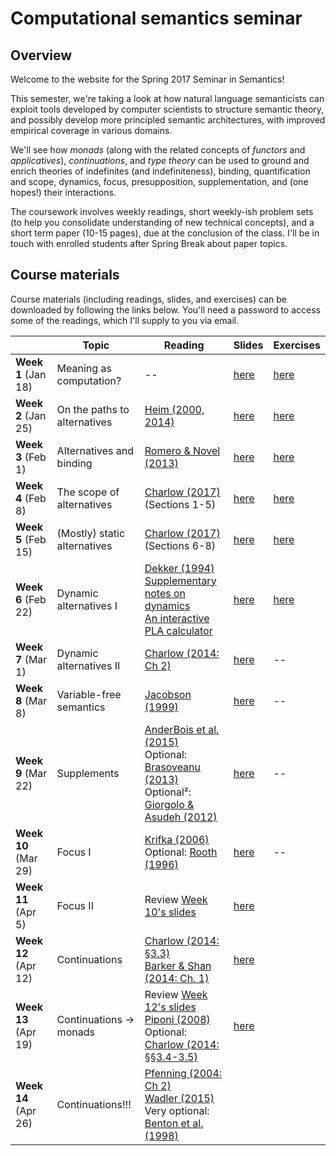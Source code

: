# Computational semantics seminar

## Overview

Welcome to the website for the Spring 2017 Seminar in Semantics!

This semester, we're taking a look at how natural language semanticists can
exploit tools developed by computer scientists to structure semantic theory,
and possibly develop more principled semantic architectures, with improved
empirical coverage in various domains.

We'll see how *monads* (along with the related concepts of *functors* and
*applicatives*), *continuations*, and *type theory* can be used to ground and
enrich theories of indefinites (and indefiniteness), binding, quantification
and scope, dynamics, focus, presupposition, supplementation, and (one hopes!)
their interactions.

The coursework involves weekly readings, short weekly-ish problem sets (to
help you consolidate understanding of new technical concepts), and a short term
paper (10-15 pages), due at the conclusion of the class. I'll be in touch with
enrolled students after Spring Break about paper topics.

## Course materials

Course materials (including readings, slides, and exercises) can be downloaded
by following the links below. You'll need a password to access some of the
readings, which I'll supply to you via email.

|                      | Topic                        | Reading                                                                                                                                                                                                                                                                                                                                                                  | Slides                                                                  | Exercises                                                                |
|----------------------|------------------------------|--------------------------------------------------------------------------------------------------------------------------------------------------------------------------------------------------------------------------------------------------------------------------------------------------------------------------------------------------------------------------|-------------------------------------------------------------------------|--------------------------------------------------------------------------|
| **Week 1** (Jan 18)  | Meaning as computation?      | --                                                                                                                                                                                                                                                                                                                                                                       | [here](https://github.com/schar/comp-sem/blob/master/slides/week1.pdf)  | [here](https://github.com/schar/comp-sem/blob/master/exercises/week1.md) |
| **Week 2** (Jan 25)  | On the paths to alternatives | [Heim (2000, 2014)](https://www.dropbox.com/s/08fb9j342ciy7el/heim-questions-notes.pdf?dl=0)                                                                                                                                                                                                                                                                             | [here](https://github.com/schar/comp-sem/blob/master/slides/week2.pdf)  | [here](https://github.com/schar/comp-sem/blob/master/exercises/week2.md) |
| **Week 3** (Feb 1)   | Alternatives and binding     | [Romero & Novel (2013)](https://www.dropbox.com/s/81qg0gxxk2scmny/romero-novel-variable-binding-sets-alternatives.pdf?dl=0)                                                                                                                                                                                                                                              | [here](https://github.com/schar/comp-sem/blob/master/slides/week3.pdf)  | [here](https://github.com/schar/comp-sem/blob/master/exercises/week3.md) |
| **Week 4** (Feb 8)   | The scope of alternatives    | [Charlow (2017)](http://ling.auf.net/lingbuzz/003302) (Sections 1-5)                                                                                                                                                                                                                                                                                                     | [here](https://github.com/schar/comp-sem/blob/master/slides/week4.pdf)  | [here](https://github.com/schar/comp-sem/blob/master/exercises/week4.md) |
| **Week 5** (Feb 15)  | (Mostly) static alternatives | [Charlow (2017)](http://ling.auf.net/lingbuzz/003302) (Sections 6-8)                                                                                                                                                                                                                                                                                                     | [here](https://github.com/schar/comp-sem/blob/master/slides/week5.pdf)  | [here](https://github.com/schar/comp-sem/blob/master/exercises/week5.md) |
| **Week 6** (Feb 22)  | Dynamic alternatives I       | [Dekker (1994)](http://journals.linguisticsociety.org/proceedings/index.php/SALT/article/view/3122/2843) <br>[Supplementary notes on dynamics](http://simoncharlow.com/courses/alts/handouts/week8.pdf) <br>[An interactive PLA calculator](http://schar.github.io/PLAground/)                                                                                           | [here](https://github.com/schar/comp-sem/blob/master/slides/week6.pdf)  | [here](https://github.com/schar/comp-sem/blob/master/exercises/week6.md) |
| **Week 7** (Mar 1)   | Dynamic alternatives II      | [Charlow (2014: Ch 2)](http://semanticsarchive.net/Archive/2JmMWRjY/charlow-semantics-exceptional-scope-diss.pdf#page=28)                                                                                                                                                                                                                                                | [here](https://github.com/schar/comp-sem/blob/master/slides/week7.pdf)  | --                                                                       |
| **Week 8** (Mar 8)   | Variable-free semantics      | [Jacobson (1999)](https://www.dropbox.com/s/ztq4ynz4gocpgza/jacobson-towards-variable-free-semantics.pdf?dl=0)                                                                                                                                                                                                                                                           | [here](https://github.com/schar/comp-sem/blob/master/slides/week8.pdf)  | --                                                                       |
| **Week 9** (Mar 22)  | Supplements                  | [AnderBois et al. (2015)](https://www.dropbox.com/s/faf8w0d7kemc12k/anderbois-brasoveanu-henderson-appositives.pdf?dl=0) <br>Optional: [Brasoveanu (2013)](https://www.dropbox.com/s/3quzscnxcyk1lxq/brasoveanu-postsuppositions-jos.pdf?dl=0) <br>Optional²: [Giorgolo & Asudeh (2012)](http://mitwpl.mit.edu/open/sub16/Giorgolo.pdf)                                  | [here](https://github.com/schar/comp-sem/blob/master/slides/week9.pdf)  | --                                                                       |
| **Week 10** (Mar 29) | Focus I                      | [Krifka (2006)](https://www.dropbox.com/s/ggloouf8z8fyg8u/krifka-association-with-focus-phrases.pdf?dl=0) <br>Optional: [Rooth (1996)](https://www.dropbox.com/s/b9j90t8ixj998hk/rooth-focus.pdf?dl=0)                                                                                                                                                                   | [here](https://github.com/schar/comp-sem/blob/master/slides/week10.pdf) | --                                                                       |
| **Week 11** (Apr 5)  | Focus II                     | Review [Week 10's slides](https://github.com/schar/comp-sem/blob/master/slides/week10.pdf)                                                                                                                                                                                                                                                                               | [here](https://github.com/schar/comp-sem/blob/master/slides/week11.pdf) |                                                                          |
| **Week 12** (Apr 12) | Continuations                | [Charlow (2014: §3.3)](http://semanticsarchive.net/Archive/2JmMWRjY/charlow-semantics-exceptional-scope-diss.pdf#page=65) <br>[Barker & Shan (2014: Ch. 1)](http://passdropit.com/cont)                                                                                                                                                                                  | [here](https://github.com/schar/comp-sem/blob/master/slides/week12.pdf) |                                                                          |
| **Week 13** (Apr 19) | Continuations -> monads      | Review [Week 12's slides](https://github.com/schar/comp-sem/blob/master/slides/week12.pdf) <br>[Piponi (2008)](http://blog.sigfpe.com/2008/12/mother-of-all-monads.html) <br>Optional: [Charlow (2014: §§3.4-3.5)](http://semanticsarchive.net/Archive/2JmMWRjY/charlow-semantics-exceptional-scope-diss.pdf#page=75)                                                    | [here](https://github.com/schar/comp-sem/blob/master/slides/week13.pdf) |                                                                          |
| **Week 14** (Apr 26) | Continuations!!!             | [Pfenning (2004: Ch 2)](https://www.cs.cmu.edu/~fp/courses/atp/handouts/atp.pdf#page=7) <br>[Wadler (2015)](http://homepages.inf.ed.ac.uk/wadler/papers/propositions-as-types/propositions-as-types.pdf) <br>Very optional: [Benton et al. (1998)](https://www.dropbox.com/s/6b1v2qmawvcpeoq/benton-bierman-paiva-computational-types-from-logical-perspective.pdf?dl=0) |                                                                         |                                                                          |
